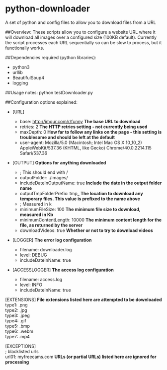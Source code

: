 # python-downloader
A set of python and config files to allow you to download files from a URL

##Overview:
These scripts allow you to configure a website URL where it will download all images over a configured size (100KB default). Currently the script processes each URL sequentially so can be slow to process, but it functionally works.
 
##Dependencies required (python libraries):
- python3
- urllib
- BeautifulSoup4
- logging

##Usage notes: 
python testDownloader.py

##Configuration options explained:
- [URL]
  - base: http://imgur.com/r/funny **The base URL to download**
  - retries: 2 **The HTTP retries setting - not currently being used**
  - maxDepth: 0 **How far to follow any links on the page - this setting is troublesome and should be left at the default**
  - user-agent: Mozilla/5.0 (Macintosh; Intel Mac OS X 10_10_2) AppleWebKit/537.36 (KHTML, like Gecko) Chrome/40.0.2214.115 Safari/537.36

- [OUTPUT] **Options for anything downloaded**
  - ; This should end with /
  - outputFolder: ./images/
  - includeDateInOutputName: true **Include the date in the output folder name**
  - outputTmpFolderPrefix: tmp_ **The location to download any temporary files. This value is prefixed to the name above**
  - ; Measured in k
  - minimumFileSize: 100 **The minimum file size to download, measured in Kb**
  - minimumContentLength: 10000 **The minimum content length for the file, as returned by the server**
  - downloadVideos: true **Whether or not to try to download videos**

- [LOGGER] **The error log configuration**
  - filename: downloader.log
  - level: DEBUG
  - includeDateInName: true

- [ACCESSLOGGER] **The access log configuration**
  - filename: access.log
  - level: INFO
  - includeDateInName: true

[EXTENSIONS] **File extensions listed here are attempted to be downloaded**  
  type1: .png  
  type2: .jpg  
  type3: .jpeg  
  type4: .gif  
  type5: .bmp  
  type6: .webm  
  type7: .mp4  
  
[EXCEPTIONS]  
  ; blacklisted urls  
  url01: myfreecams.com **URLs (or partial URLs) listed here are ignored for processing**  

